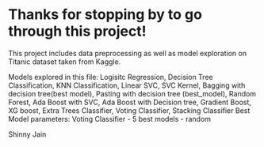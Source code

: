 # Thanks for stopping by to go through this project!

This project includes data preprocessing as well as model exploration on Titanic dataset taken from Kaggle. 

Models explored in this file: Logisitc Regression, Decision Tree Classification, KNN Classification, Linear SVC, SVC Kernel, Bagging with decision tree(best model), Pasting with decision tree (best_model), Random Forest, Ada Boost with SVC, Ada Boost with Decision tree, Gradient Boost, XG boost, Extra Trees Classifier, Voting Classifier, Stacking Classifier Best Model parameters: Voting Classifier - 5 best models - random

Shinny Jain
